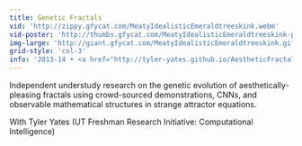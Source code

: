 ```yaml
---
title: Genetic Fractals
vid: 'http://zippy.gfycat.com/MeatyIdealisticEmeraldtreeskink.webm'
vid-poster: 'http://thumbs.gfycat.com/MeatyIdealisticEmeraldtreeskink-poster.jpg'
img-large: 'http://giant.gfycat.com/MeatyIdealisticEmeraldtreeskink.gif'
grid-style: 'col-3'
info: '2013-14 • <a href="http://tyler-yates.github.io/AestheticFractals">website</a>, <a href="https://github.com/kyeah/genetic-fractals">git</a>'
---
```


Independent understudy research on the genetic evolution of aesthetically-pleasing fractals using crowd-sourced demonstrations, CNNs, and observable mathematical structures in strange attractor equations.


<p-dark>With Tyler Yates (UT Freshman Research Initiative: Computational Intelligence)</p-dark>